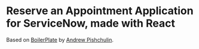 # Reserve an Appointment Application for ServiceNow, made with React

Based on [BoilerPlate](https://pishchulin.medium.com/react-in-servicenow-how-to-access-the-data-a8cc4fae3912) by [Andrew Pishchulin](https://pishchulin.medium.com/react-in-servicenow-how-to-access-the-data-a8cc4fae3912).